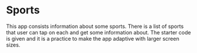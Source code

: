 # Sports
This app consists information about some sports. There is a list of sports that user can tap on each and get some information about. The starter code is given and it is a practice to make the app adaptive with larger screen sizes.

